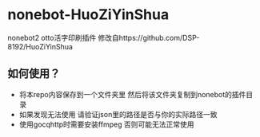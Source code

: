 # nonebot-HuoZiYinShua
nonebot2 otto活字印刷插件 修改自https://github.com/DSP-8192/HuoZiYinShua

## 如何使用？
- 将本repo内容保存到一个文件夹里 然后将该文件夹复制到nonebot的插件目录
- 如果发现无法使用 请验证json里的路径是否与你的实际路径一致
- 使用gocqhttp时需要安装ffmpeg 否则可能无法正常使用

